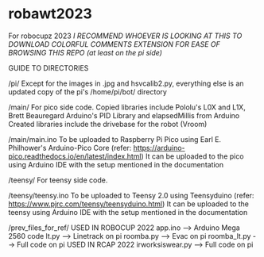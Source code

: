 # robawt2023

For robocupz 2023
*I RECOMMEND WHOEVER IS LOOKING AT THIS TO DOWNLOAD COLORFUL COMMENTS EXTENSION FOR EASE OF BROWSING THIS REPO (at least on the pi side)*

GUIDE TO DIRECTORIES

/pi/
Except for the images in .jpg and hsvcalib2.py, everything else is an updated copy of the pi's /home/pi/bot/ directory

/main/
For pico side code. 
Copied libraries include Pololu's L0X and L1X, Brett Beauregard Arduino's PID Library and elapsedMillis from Arduino
Created libraries include the drivebase for the robot (Vroom)

/main/main.ino
To be uploaded to Raspberry Pi Pico using Earl E. Philhower's Arduino-Pico Core (refer: https://arduino-pico.readthedocs.io/en/latest/index.html)
It can be uploaded to the pico using Arduino IDE with the setup mentioned in the documentation

/teensy/
For teensy side code.

/teensy/teensy.ino
To be uploaded to Teensy 2.0 using Teensyduino (refer: https://www.pjrc.com/teensy/teensyduino.html)
It can be uploaded to the teensy using Arduino IDE with the setup mentioned in the documentation

/prev_files_for_ref/
USED IN ROBOCUP 2022
app.ino --> Arduino Mega 2560 code
lt.py --> Linetrack on pi
roomba.py --> Evac on pi
roomba_lt.py --> Full code on pi
USED IN RCAP 2022
irworksiswear.py --> Full code on pi

